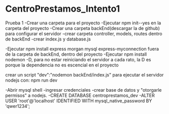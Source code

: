 # CentroPrestamos_Intento1
Prueba 1
-Crear una carpeta para el proyecto
-Ejecutar npm init--yes en la carpeta del proyecto
-Crear una carpeta backEnd(descargar la de github) para configurar el servidor
	-crear carpeta controller, models, routes dentro de backEnd
	-crear index.js y database.js

-Ejecutar npm install express morgan mysql express-myconnection fuera de la carpeta de backEnd, dentro del proyecto
-Ejecutar npm install nodemon -D, para no estar reiniciando el servidor a cada rato, la D es porque la dependencia no es escencial en el proyecto

crear un script "dev":"nodemon backEnd/index.js" para ejecutar el servidor nodejs con: npm run dev

-Abrir mysql shell
-ingresar credenciales
-crear base de datos y "otorgarle permisos" a nodejs.
-CREATE DATABASE centroprestamos_dev
-ALTER USER 'root'@'localhost' IDENTIFIED WITH mysql_native_password BY 'qwer1234';
